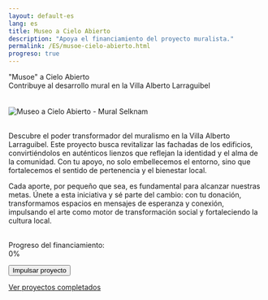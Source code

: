 ```yaml
---
layout: default-es
lang: es
title: Museo a Cielo Abierto
description: "Apoya el financiamiento del proyecto muralista."
permalink: /ES/musoe-cielo-abierto.html
progreso: true
---
```


<div class="titulo">"Musoe" a Cielo Abierto</div>

<div class="subtitulo">Contribuye al desarrollo mural en la Villa Alberto Larraguibel</div>
<br><br>

<!-- Imagen principal (usa el estilo global de .imagen) -->
<div class="imagen">
  <img src="/assets/img/selknam-niñes-01-museo.jpg" alt="Museo a Cielo Abierto - Mural Selknam" loading="lazy">
</div>
<br>

<p class="parrafo">
  Descubre el poder transformador del muralismo en la Villa Alberto Larraguibel. Este proyecto busca revitalizar las fachadas de los edificios, convirtiéndolos en auténticos lienzos que reflejan la identidad y el alma de la comunidad. Con tu apoyo, no solo embellecemos el entorno, sino que fortalecemos el sentido de pertenencia y el bienestar local.
</p>
<p class="parrafo">
  Cada aporte, por pequeño que sea, es fundamental para alcanzar nuestras metas. Únete a esta iniciativa y sé parte del cambio: con tu donación, transformamos espacios en mensajes de esperanza y conexión, impulsando el arte como motor de transformación social y fortaleciendo la cultura local.
</p>

<br>

<!-- Contenedor de la barra de progreso -->
<div class="barra-progreso-container">
  <label>Progreso del financiamiento:</label>
  <div class="barra-progreso">
    <div class="barra-progreso-fill" id="progreso-barra">0%</div>
  </div>
</div>

<!-- Información adicional de progreso -->
<div class="progress-info">
  <p id="recaudado"></p>
  <p id="porcentaje-global"></p>
  <p id="porcentaje-unitario"></p>
</div>

<!-- Botón de donación -->
<form action="https://www.paypal.com/ncp/payment/GX4V3R9TEHJ5G" method="post" target="_blank">
  <input class="boton-donacion" type="submit" value="Impulsar proyecto" aria-label="Donar para el proyecto muralista">
</form>

<div class="enlace-container">
  <a href="/ES/en-construccion.html" class="enlace">Ver proyectos completados</a>
</div>
<br><br>
